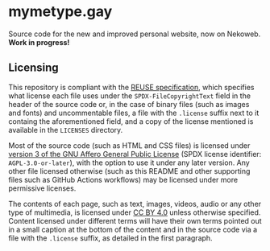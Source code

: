 <!-- SPDX-FileCopyrightText: 2025 Alexandru Mihai Buzduc <lalibuzduc@gmail.com> -->
<!-- SPDX-License-Identifier: CC0-1.0 -->
# mymetype.gay

Source code for the new and improved personal website, now on Nekoweb. **Work in progress!**

## Licensing

This repository is compliant with the [REUSE specification](https://reuse.software/), which specifies what license each file uses under the `SPDX-FileCopyrightText` field in the header of the source code or, in the case of binary files (such as images and fonts) and uncommentable files, a file with the `.license` suffix next to it containg the aforementioned field, and a copy of the license mentioned is available in the `LICENSES` directory.

Most of the source code (such as HTML and CSS files) is licensed under [version 3 of the GNU Affero General Public License](https://github.com/MymeType/mymetype.gay/blob/main/COPYING) (SPDX license identifier: `AGPL-3.0-or-later`), with the option to use it under any later version. Any other file licensed otherwise (such as this README and other supporting files such as GitHub Actions workflows) may be licensed under more permissive licenses.

The contents of each page, such as text, images, videos, audio or any other type of multimedia, is licensed under [CC BY 4.0](https://creativecommons.org/licenses/by/4.0/) unless otherwise specified. Content licensed under different terms will have their own terms pointed out in a small caption at the bottom of the content and in the source code via a file with the `.license` suffix, as detailed in the first paragraph.
